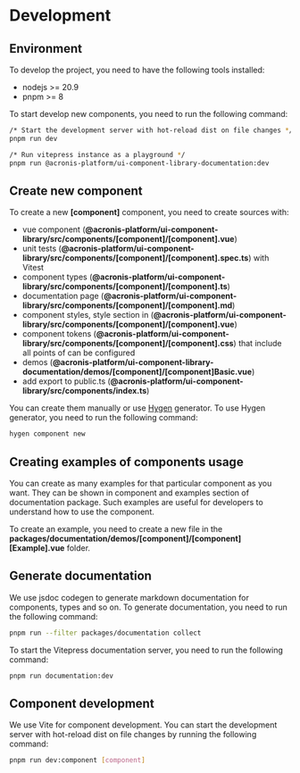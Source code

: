 # Development

## Environment

To develop the project, you need to have the following tools installed:

- nodejs >= 20.9
- pnpm >= 8
 
To start develop new components, you need to run the following command:

```bash
/* Start the development server with hot-reload dist on file changes */
pnpm run dev

/* Run vitepress instance as a playground */
pnpm run @acronis-platform/ui-component-library-documentation:dev
```

## Create new component

To create a new **[component]** component, you need to create sources with:
- vue component (**@acronis-platform/ui-component-library/src/components/[component]/[component].vue**)
- unit tests (**@acronis-platform/ui-component-library/src/components/[component]/[component].spec.ts**) with Vitest
- component types (**@acronis-platform/ui-component-library/src/components/[component]/[component].ts**)
- documentation page (**@acronis-platform/ui-component-library/src/components/[component]/[component].md**)
- component styles, style section in (**@acronis-platform/ui-component-library/src/components/[component]/[component].vue**)
- component tokens (**@acronis-platform/ui-component-library/src/components/[component]/[component].css**) that include all points of can be configured
- demos (**@acronis-platform/ui-component-library-documentation/demos/[component]/[component]Basic.vue**)
- add export to public.ts (**@acronis-platform/ui-component-library/src/components/index.ts**)

You can create them manually or use [Hygen](https://www.hygen.io) generator. 
To use Hygen generator, you need to run the following command:

```bash
hygen component new
```

## Creating examples of components usage

You can create as many examples for that particular component as you want.
They can be shown in component and examples section of documentation package.
Such examples are useful for developers to understand how to use the component.

To create an example, you need to create a new file in the **packages/documentation/demos/[component]/[component][Example].vue** folder.

## Generate documentation

We use jsdoc codegen to generate markdown documentation for components, types and so on. 
To generate documentation, you need to run the following command:

```bash
pnpm run --filter packages/documentation collect
```

To start the Vitepress documentation server, you need to run the following command:

```bash
pnpm run documentation:dev
```

## Component development

We use Vite for component development.
You can start the development server with hot-reload dist on file changes by running the following command:

```bash
pnpm run dev:component [component]
```
